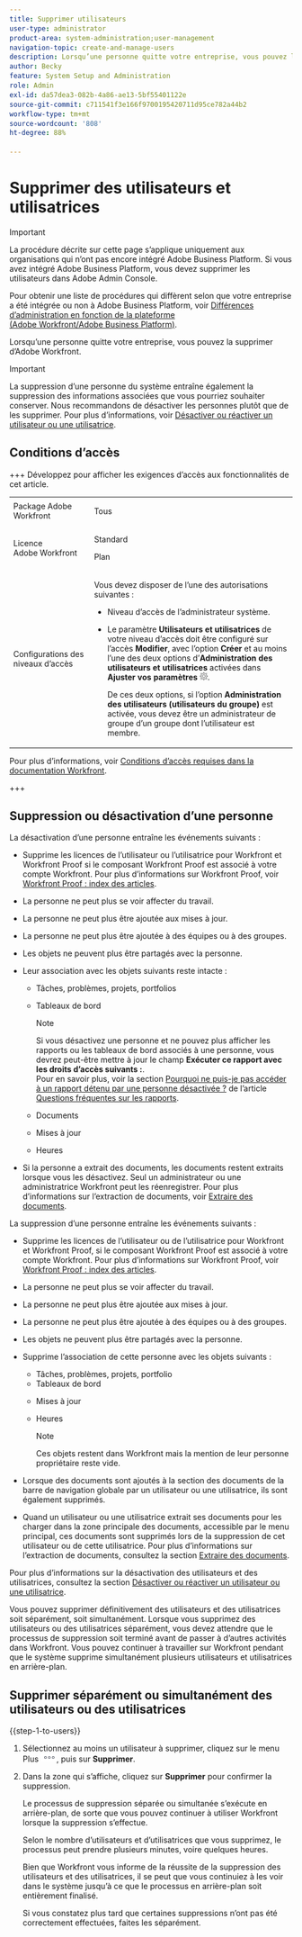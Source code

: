```yaml
---
title: Supprimer utilisateurs
user-type: administrator
product-area: system-administration;user-management
navigation-topic: create-and-manage-users
description: Lorsqu’une personne quitte votre entreprise, vous pouvez la supprimer de Workfront. Nous vous recommandons toutefois de désactiver les personnes au lieu de les supprimer.
author: Becky
feature: System Setup and Administration
role: Admin
exl-id: da57dea3-082b-4a86-ae13-5bf55401122e
source-git-commit: c711541f3e166f9700195420711d95ce782a44b2
workflow-type: tm+mt
source-wordcount: '808'
ht-degree: 88%

---
```


# Supprimer des utilisateurs et utilisatrices

>[!IMPORTANT]
>
>La procédure décrite sur cette page s’applique uniquement aux organisations qui n’ont pas encore intégré Adobe Business Platform. Si vous avez intégré Adobe Business Platform, vous devez supprimer les utilisateurs dans Adobe Admin Console.
>
>Pour obtenir une liste de procédures qui diffèrent selon que votre entreprise a été intégrée ou non à Adobe Business Platform, voir [Différences d’administration en fonction de la plateforme (Adobe Workfront/Adobe Business Platform)](../../../administration-and-setup/get-started-wf-administration/actions-in-admin-console.md).

Lorsqu’une personne quitte votre entreprise, vous pouvez la supprimer d’Adobe Workfront.

>[!IMPORTANT]
>
>La suppression d’une personne du système entraîne également la suppression des informations associées que vous pourriez souhaiter conserver. Nous recommandons de désactiver les personnes plutôt que de les supprimer. Pour plus d’informations, voir [Désactiver ou réactiver un utilisateur ou une utilisatrice](../../../administration-and-setup/add-users/create-and-manage-users/deactivate-a-user.md).
<!--
>* The procedure described on this page applies only to organizations that have not yet been onboarded to the Admin Console. If your organization has been onboarded to the Adobe Admin Console, you must perform this action through the Adobe Admin Console.
>
>Deleting a user from the [!DNL Adobe Admin Console] deactivates the user in [!DNL Workfront], but does not delete them from [!DNL Workfront].
>
>  For instructions on deleting a user in the Adobe Admin Console, see the section "Permanently delete users" in the article [Manage users individually](https://helpx.adobe.com/enterprise/using/manage-users-individually.html) or contact your Adobe Admin Console Administrator.
>
>  For a list of procedures that differ based on whether your organization has been onboarded to the Adobe Admin Console, see [Platform-based administration differences (Adobe Workfront/Adobe Business Platform)](../../../administration-and-setup/get-started-wf-administration/actions-in-admin-console.md).
>
-->

## Conditions d’accès

+++ Développez pour afficher les exigences d’accès aux fonctionnalités de cet article.

<table style="table-layout:auto"> 
 <col> 
 <col> 
 <tbody> 
  <tr> 
   <td>Package Adobe Workfront</td> 
   <td><p>Tous</p></td> 
  </tr> 
  <tr> 
   <td>Licence Adobe Workfront</td> 
   <td><p>Standard</p><p>Plan</p></td> 
  </tr> 
  <tr> 
   <td>Configurations des niveaux d’accès</td> 
   <td> <p>Vous devez disposer de l’une des autorisations suivantes :</p> 
    <ul> 
     <li> <p>Niveau d’accès de l’administrateur système. </li> 
     <li> <p>Le paramètre <b>Utilisateurs et utilisatrices</b> de votre niveau d’accès doit être configuré sur l’accès <b>Modifier</b>, avec l’option <b>Créer</b> et au moins l’une des deux options d’<b>Administration des utilisateurs et utilisatrices</b> activées dans <b>Ajuster vos paramètres</b> <img src="assets/gear-icon-in-access-levels.png">. </p> <p>De ces deux options, si l’option <b>Administration des utilisateurs (utilisateurs du groupe)</b> est activée, vous devez être un administrateur de groupe d’un groupe dont l’utilisateur est membre.</p> </li> 
    </ul> </td> 
  </tr> 
 </tbody> 
</table>

Pour plus d’informations, voir [Conditions d’accès requises dans la documentation Workfront](/help/quicksilver/administration-and-setup/add-users/access-levels-and-object-permissions/access-level-requirements-in-documentation.md).

+++

## Suppression ou désactivation d’une personne

La désactivation d’une personne entraîne les événements suivants :

* Supprime les licences de l’utilisateur ou l’utilisatrice pour Workfront et Workfront Proof si le composant Workfront Proof est associé à votre compte Workfront. Pour plus d’informations sur Workfront Proof, voir [Workfront Proof : index des articles](../../../workfront-proof/workfront-proof.md).
* La personne ne peut plus se voir affecter du travail.
* La personne ne peut plus être ajoutée aux mises à jour.
* La personne ne peut plus être ajoutée à des équipes ou à des groupes.
* Les objets ne peuvent plus être partagés avec la personne.
* Leur association avec les objets suivants reste intacte :

   * Tâches, problèmes, projets, portfolios
   * Tableaux de bord

     >[!NOTE]
     >
     >Si vous désactivez une personne et ne pouvez plus afficher les rapports ou les tableaux de bord associés à une personne, vous devrez peut-être mettre à jour le champ **Exécuter ce rapport avec les droits d’accès suivants :**.\
     >Pour en savoir plus, voir la section [Pourquoi ne puis-je pas accéder à un rapport détenu par une personne désactivée ?](../../../reports-and-dashboards/reports/tips-tricks-and-troubleshooting/reports-faq.md#why) de l’article [Questions fréquentes sur les rapports](../../../reports-and-dashboards/reports/tips-tricks-and-troubleshooting/reports-faq.md).

   * Documents
   * Mises à jour
   * Heures

* Si la personne a extrait des documents, les documents restent extraits lorsque vous les désactivez. Seul un administrateur ou une administratrice Workfront peut les réenregistrer. Pour plus d’informations sur l’extraction de documents, voir [Extraire des documents](../../../documents/managing-documents/check-out-documents.md).

La suppression d’une personne entraîne les événements suivants :

* Supprime les licences de l’utilisateur ou de l’utilisatrice pour Workfront et Workfront Proof, si le composant Workfront Proof est associé à votre compte Workfront. Pour plus d’informations sur Workfront Proof, voir [Workfront Proof : index des articles](../../../workfront-proof/workfront-proof.md).
* La personne ne peut plus se voir affecter du travail.
* La personne ne peut plus être ajoutée aux mises à jour.
* La personne ne peut plus être ajoutée à des équipes ou à des groupes.
* Les objets ne peuvent plus être partagés avec la personne.
* Supprime l’association de cette personne avec les objets suivants :

   * Tâches, problèmes, projets, portfolio
   * Tableaux de bord

  <!--
     >[!NOTE]
     >
     >You also lose access to custom sections that contained dashboards associated to the deleted user.  
     >To learn more, see the [How do I access a dashboard that contains a report owned by a deleted user?](../../../reports-and-dashboards/reports/tips-tricks-and-troubleshooting/reports-faq.md#how) section of the [Reports FAQs](../../../reports-and-dashboards/reports/tips-tricks-and-troubleshooting/reports-faq.md) article.
     -->

   * Mises à jour
   * Heures

     >[!NOTE]
     >
     >Ces objets restent dans Workfront mais la mention de leur personne propriétaire reste vide.

* Lorsque des documents sont ajoutés à la section des documents de la barre de navigation globale par un utilisateur ou une utilisatrice, ils sont également supprimés.
* Quand un utilisateur ou une utilisatrice extrait ses documents pour les charger dans la zone principale des documents, accessible par le menu principal, ces documents sont supprimés lors de la suppression de cet utilisateur ou de cette utilisatrice. Pour plus d’informations sur l’extraction de documents, consultez la section [Extraire des documents](../../../documents/managing-documents/check-out-documents.md).

Pour plus d’informations sur la désactivation des utilisateurs et des utilisatrices, consultez la section [Désactiver ou réactiver un utilisateur ou une utilisatrice](../../../administration-and-setup/add-users/create-and-manage-users/deactivate-a-user.md).

Vous pouvez supprimer définitivement des utilisateurs et des utilisatrices soit séparément, soit simultanément. Lorsque vous supprimez des utilisateurs ou des utilisatrices séparément, vous devez attendre que le processus de suppression soit terminé avant de passer à d’autres activités dans Workfront. Vous pouvez continuer à travailler sur Workfront pendant que le système supprime simultanément plusieurs utilisateurs et utilisatrices en arrière-plan.

## Supprimer séparément ou simultanément des utilisateurs ou des utilisatrices

{{step-1-to-users}}

1. Sélectionnez au moins un utilisateur à supprimer, cliquez sur le menu Plus ![icône Plus](assets/more-icon.png), puis sur **Supprimer**.
1. Dans la zone qui s’affiche, cliquez sur **Supprimer** pour confirmer la suppression.

   Le processus de suppression séparée ou simultanée s’exécute en arrière-plan, de sorte que vous pouvez continuer à utiliser Workfront lorsque la suppression s’effectue.

   Selon le nombre d’utilisateurs et d’utilisatrices que vous supprimez, le processus peut prendre plusieurs minutes, voire quelques heures.

   Bien que Workfront vous informe de la réussite de la suppression des utilisateurs et des utilisatrices, il se peut que vous continuiez à les voir dans le système jusqu’à ce que le processus en arrière-plan soit entièrement finalisé.

   Si vous constatez plus tard que certaines suppressions n’ont pas été correctement effectuées, faites les séparément.
